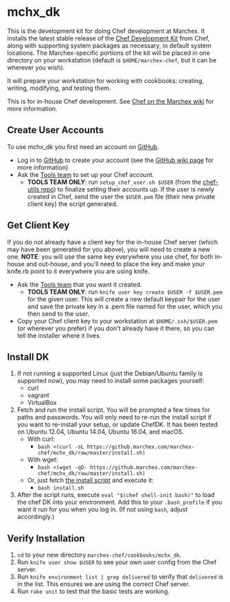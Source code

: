 # mchx_dk

This is the development kit for doing Chef development at Marchex.  It installs the latest stable release of the [Chef Development Kit](https://github.com/chef/chef-dk) from Chef, along with supporting system packages as necessary, in default system locations.  The Marchex-specific portions of the kit will be placed in one directory on your workstation (default is `$HOME/marchex-chef`, but it can be wherever you wish).

It will prepare your workstation for working with cookbooks: creating, writing, modifying, and testing them.

This is for in-house Chef development.  See [Chef on the Marchex wiki](http://wiki.marchex.com/index.php/Chef#Using_Chef) for more information.


## Create User Accounts

To use mchx_dk you first need an account on [GitHub](https://github.marchex.com/).

* Log in to [GitHub](https://github.marchex.com/) to create your account (see the [GitHub wiki page](http://wiki.marchex.com/index.php/GitHub#Access) for more information)
* Ask the [Tools team](mailto:tools-team@marchex.com?subject=Please%20set%20up%20my%20Chef%20account) to set up your Chef account.
  * **TOOLS TEAM ONLY**: run `setup_chef_user.sh $USER` (from the [chef-utils repo](https://github.marchex.com/marchex-chef/chef-utils/)) to finalize setting their accounts up.  If the user is newly created in Chef, send the user the `$USER.pem` file (their new private client key) the script generated.



## Get Client Key

If you do not already have a client key for the in-house Chef server (which may have been generated for you above), you will need to create a new one.  **NOTE**: you will use the same key everywhere you use chef, for both in-house and out-house, and you'll need to place the key and make your knife.rb point to it everywhere you are using knife.

* Ask the [Tools team](mailto:tools-team@marchex.com?subject=Please%20migrate%20my%20Chef%20key) that you want it created.
  * **TOOLS TEAM ONLY**:  run `knife user key create $USER -f $USER.pem` for the given user.  This will create a new default keypair for the user and save the private key in a .pem file named for the user, which you then send to the user.
* Copy your Chef client key to your workstation at `$HOME/.ssh/$USER.pem` (or wherever you prefer) if you don't already have it there, so you can tell the installer where it lives.


## Install DK

1. If not running a supported Linux (just the Debian/Ubuntu family is supported now), you may need to install some packages yourself:
    * curl
    * vagrant
    * VirtualBox
1. Fetch and run the install script. You will be prompted a few times for paths and passwords. You will only need to re-run the install script if you want to re-install your setup, or update ChefDK.  It has been tested on Ubuntu 12.04, Ubuntu 14.04, Ubuntu 16.04, and macOS.
    * With curl:
        * `bash <(curl -sL https://github.marchex.com/marchex-chef/mchx_dk/raw/master/install.sh)`
    * With wget:
        * `bash <(wget -qO- https://github.marchex.com/marchex-chef/mchx_dk/raw/master/install.sh)`
    * Or, just fetch [the install script](https://github.marchex.com/marchex-chef/mchx_dk/raw/master/install.sh) and execute it:
        * `bash install.sh`
1. After the script runs, execute `eval "$(chef shell-init bash)"` to load the chef DK into your environment.  Add this to your `.bash_profile` if you want it run for you when you log in.  (If not using `bash`, adjust accordingly.)


## Verify Installation

1. `cd` to your new directory `marchex-chef/cookbooks/mchx_dk`.
1. Run `knife user show $USER` to see your own user config from the Chef server.
1. Run `knife environment list | grep delivered` to verify that `delivered` is in the list.  This ensures we are using the correct Chef server.
1. Run `rake unit` to test that the basic tests are working.

